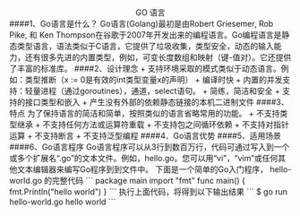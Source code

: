 <center>GO 语言</center>
####1、Go语言是什么？
Go语言(Golang)最初是由Robert Griesemer, Rob Pike, 和 Ken Thompson在谷歌于2007年开发出来的编程语言。Go编程语言是静态类型语言，语法类似于C语言，它提供了垃圾收集，类型安全，动态的输入能力，还有很多先进的内置类型，例如，可变长度数组和映射（键-值对）。它还提供了丰富的标准库。
####2、设计理念
+ 支持环境采取的模式类似于动态语言。例如：类型推断（x := 0是有效的int类型变量x的声明）
+ 编译时快
+ 内置的并发支持：轻量进程（通过goroutines），通道，select语句。
+ 简练，简洁和安全
+ 支持的接口类型和嵌入
+ 产生没有外部的依赖静态链接的本机二进制文件
####3、特点
为了保持语言的简洁和简单，按照类似的语言省略常用的功能。
+ 不支持类型继承
+ 不支持任何方法或运算符重载
+ 不支持包之间循环依赖
+ 不支持对指针运算
+ 不支持断言
+ 不支持泛型编程
####4、Go语言优势
####5、适用场景
####6、Go语言程序
Go语言程序可以从3行到数百万行，代码可通过写入到一个或多个扩展名“.go”的文本文件。例如，hello.go。您可以用“vi”，“vim”或任何其他文本编辑器来编写Go程序到到文件中。
下面是一个简单的Go入门程序， hello-world.go 的完整代码
```
package main
import "fmt"
func main() {
    fmt.Println("hello world")
}
```
执行上面代码，将得到以下输出结果
```
$ go run hello-world.go
hello world
```
